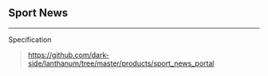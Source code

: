 ## Sport News

---
Specification
>https://github.com/dark-side/lanthanum/tree/master/products/sport_news_portal
> 